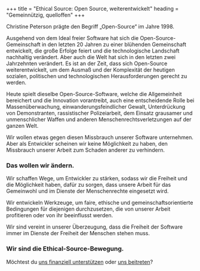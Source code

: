 +++
title = "Ethical Source: Open Source, weiterentwickelt"
heading = "Gemeinnützig, quelloffen"
+++

Christine Peterson prägte den Begriff „Open-Source“ im Jahre 1998.


Ausgehend von dem Ideal freier Software hat sich die Open-Source-Gemeinschaft in den letzten 20 Jahren zu einer blühenden Gemeinschaft entwickelt, die große Erfolge feiert und die technologische Landschaft nachhaltig verändert. Aber auch die Welt hat sich in den letzten zwei Jahrzehnten verändert. Es ist an der Zeit, dass sich Open-Source weiterentwickelt, um dem Ausmaß und der Komplexität der heutigen sozialen, politischen und technologischen Herausforderungen gerecht zu werden.

Heute spielt dieselbe Open-Source-Software, welche die Allgemeinheit bereichert und die Innovation vorantreibt, auch eine entscheidende Rolle bei Massenüberwachung, einwanderungsfeindlicher Gewalt, Unterdrückung von Demonstranten, rassistischer Polizeiarbeit, dem Einsatz grausamer und unmenschlicher Waffen und anderen Menschenrechtsverletzungen auf der ganzen Welt.

Wir wollen etwas gegen diesen Missbrauch unserer Software unternehmen. Aber als Entwickler scheinen wir keine Möglichkeit zu haben, den Missbrauch unserer Arbeit zum Schaden anderer zu verhindern.

### Das wollen wir ändern.

Wir schaffen Wege, um Entwickler zu stärken, sodass wir die Freiheit und die Möglichkeit haben, dafür zu sorgen, dass unsere Arbeit für das Gemeinwohl und im Dienste der Menschenrechte eingesetzt wird.

Wir entwickeln Werkzeuge, um faire, ethische und gemeinschaftsorientierte Bedingungen für diejenigen durchzusetzen, die von unserer Arbeit profitieren oder von ihr beeinflusst werden.

Wir sind vereint in unserer Überzeugung, dass die Freiheit der Software immer im Dienste der Freiheit der Menschen stehen muss.

### Wir sind die Ethical-Source-Bewegung.
Möchtest du [uns finanziell unterstützen](https://opencollective.com/ethical-source) oder [uns beitreten](/de/apply)?
